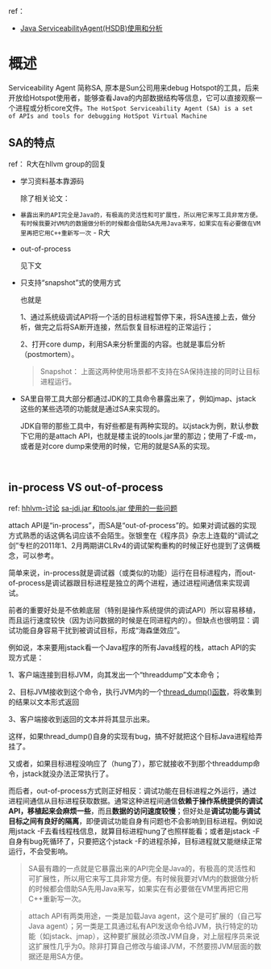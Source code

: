 ref：

* [Java ServiceabilityAgent(HSDB)使用和分析](https://liuzhengyang.github.io/2017/05/27/serviceabilityagent/)





# 概述



Serviceability Agent 简称SA, 原本是Sun公司用来debug Hotspot的工具，后来开放给Hotspot使用者，能够查看Java的内部数据结构等信息，它可以直接观察一个进程或分析core文件。`The HotSpot Serviceability Agent (SA) is a set of APIs and tools for debugging HotSpot Virtual Machine`



## SA的特点



ref： R大在hllvm group的回复



* 学习资料基本靠源码

  除了相关论文： [](https://www.usenix.org/conference/jvm-01/hotspot%E2%84%A2-serviceability-agent-out-process-high-level-debugger-java%E2%84%A2-virtual)

* `暴露出来的API完全是Java的，有极高的灵活性和可扩展性，所以用它来写工具非常方便。有时候我要对VM内的数据做分析的时候都会借助SA先用Java来写，如果实在有必要做在VM里再把它用C++重新写一次`  - R大

* out-of-process

  见下文

* 只支持“snapshot”式的使用方式

  也就是

  1、通过系统级调试API将一个活的目标进程暂停下来，将SA连接上去，做分析，做完之后将SA断开连接，然后恢复目标进程的正常运行；

  2、打开core dump，利用SA来分析里面的内容。也就是事后分析（postmortem）。

  > Snapshot： 上面这两种使用场景都不支持在SA保持连接的同时让目标进程运行。

* SA里自带工具大部分都通过JDK的工具命令暴露出来了，例如jmap、jstack这些的某些选项的功能就是通过SA来实现的。

  JDK自带的那些工具中，有好些都是有两种实现的。以jstack为例，默认参数下它用的是attach API，也就是楼主说的tools.jar里的那边；使用了-F或-m，或者是对core dump来使用的时候，它用的就是SA系的实现。

  ​



## in-process VS out-of-process

ref: [hhlvm-讨论](http://hllvm.group.iteye.com/group/forum?tag_id=690) [sa-jdi.jar 和tools.jar 使用的一些问题](http://hllvm.group.iteye.com/group/topic/34278)



attach 
API是“in-process”，而SA是“out-of-process”的。如果对调试器的实现方式熟悉的话这俩名词应该不会陌生。张银奎在《程序员》杂志上连载的“调试之剑”专栏的2011年1、2月两期讲CLRv4的调试架构重构的时候正好也提到了这俩概念，可以参考。



简单来说，in-process就是调试器（或类似的功能）运行在目标进程内，而out-of-process是调试器跟目标进程是独立的两个进程，通过进程间通信来实现调试。



前者的重要好处是不依赖底层（特别是操作系统提供的调试API）所以容易移植，而且运行速度较快（因为访问数据的时候是在同进程内的）。但缺点也很明显：调试功能自身容易干扰到被调试目标，形成“海森堡效应”。

例如说，本来要用jstack看一个Java程序的所有Java线程的栈，attach API的实现方式是：

1、客户端连接到目标JVM，向其发出一个“threaddump”文本命令；

2、目标JVM接收到这个命令，执行JVM内的一个[thread_dump()函数](http://hg.openjdk.java.net/jdk7u/jdk7u6/hotspot/file/7566374c3c89/src/share/vm/services/attachListener.cpp)，将收集到的结果以文本形式返回

3、客户端接收到返回的文本并将其显示出来。

这样，如果thread_dump()自身的实现有bug，搞不好就把这个目标Java进程给弄挂了。

又或者，如果目标进程没响应了（hung了），那它就接收不到那个threaddump命令，jstack就没办法正常执行了。



而后者，out-of-process方式则正好相反：调试功能在目标进程之外运行，通过进程间通信从目标进程获取数据。通常这种进程间通信**依赖于操作系统提供的调试API，移植起来会麻烦一些**，而且**数据的访问速度较慢**；但好处是**调试功能与调试目标之间有良好的隔离**，即便调试功能自身有问题也不会影响到目标进程。例如说用jstack
 -F去看线程栈信息，就算目标进程hung了也照样能看；或者是jstack -F自身有bug死循环了，只要把这个jstack 
-F的进程杀掉，目标进程就又能继续正常运行，不会受影响。



> SA最有趣的一点就是它暴露出来的API完全是Java的，有极高的灵活性和可扩展性，所以用它来写工具非常方便。有时候我要对VM内的数据做分析的时候都会借助SA先用Java来写，如果实在有必要做在VM里再把它用C++重新写一次。

> attach API有两类用途，一类是加载Java agent，这个是可扩展的（自己写Java 
> agent）；另一类是工具通过私有API发送命令给JVM，执行特定的功能（如jstack、jmap），这种要扩展就必须改JVM自身，对上层程序员来说这扩展性几乎为0。除非打算自己修改与编译JVM，不然要捞JVM层面的数据还是用SA方便。



